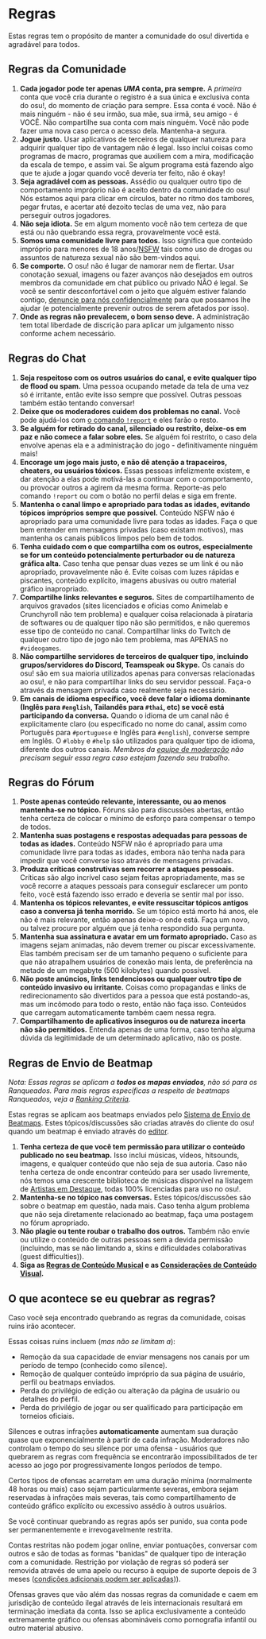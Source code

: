 # Regras

Estas regras tem o propósito de manter a comunidade do osu! divertida e agradável para todos.

## Regras da Comunidade

1. **Cada jogador pode ter apenas *UMA* conta, pra sempre.** A *primeira* conta que você cria durante o registro é a sua única e exclusiva conta do osu!, do momento de criação para sempre. Essa conta é você. Não é mais ninguém - não é seu irmão, sua mãe, sua irmã, seu amigo - é VOCÊ. Não compartilhe sua conta com mais ninguém. Você não pode fazer uma nova caso perca o acesso dela. Mantenha-a segura.
2. **Jogue justo.** Usar aplicativos de terceiros de qualquer natureza para adquirir qualquer tipo de vantagem não é legal. Isso inclui coisas como programas de macro, programas que auxiliem com a mira, modificação da escala de tempo, e assim vai. Se algum programa está fazendo algo que te ajude a jogar quando você deveria ter feito, não é okay!
3. **Seja agradável com as pessoas.** Assédio ou qualquer outro tipo de comportamento impróprio não é aceito dentro da comunidade do osu! Nós estamos aqui para clicar em círculos, bater no ritmo dos tambores, pegar frutas, e acertar até dezoito teclas de uma vez, não para perseguir outros jogadores.
4. **Não seja idiota.** Se em algum momento você não tem certeza de que está ou não quebrando essa regra, provavelmente você está.
5. **Somos uma comunidade livre para todos.** Isso significa que conteúdo impróprio para menores de 18 anos/[NSFW](https://pt.wikipedia.org/wiki/Not_safe_for_work) tais como uso de drogas ou assuntos de natureza sexual não são bem-vindos aqui.
6. **Se comporte.** O osu! não é lugar de namorar nem de flertar. Usar conotação sexual, imagens ou fazer avanços não desejados em outros membros da comunidade em chat público ou privado NÃO é legal. Se você se sentir desconfortável com o jeito que alguém estiver falando contigo, [denuncie para nós confidencialmente](/wiki/Reporting_Bad_Behaviour/Abuse) para que possamos lhe ajudar (e potencialmente prevenir outros de serem afetados por isso).
7. **Onde as regras não prevalecem, o bom senso deve.** A administração tem total liberdade de discrição para aplicar um julgamento nisso conforme achem necessário.

## Regras do Chat

1. **Seja respeitoso com os outros usuários do canal, e evite qualquer tipo de flood ou spam.** Uma pessoa ocupando metade da tela de uma vez só é irritante, então evite isso sempre que possível. Outras pessoas também estão tentando conversar!
2. **Deixe que os moderadores cuidem dos problemas no canal.** Você pode ajudá-los com [o comando `!report`](/wiki/Reporting_Bad_Behaviour) e eles farão o resto.
3. **Se alguém for retirado do canal, silenciado ou restrito, deixe-os em paz e não comece a falar sobre eles.** Se alguém foi restrito, o caso dela envolve apenas ela e a administração do jogo - definitivamente ninguém mais!
4. **Encorage um jogo mais justo, e não dê atenção a trapaceiros, cheaters, ou usuários tóxicos.** Essas pessoas infelizmente existem, e dar atenção a elas pode motivá-las a continuar com o comportamento, ou provocar outros a agirem da mesma forma. Reporte-as pelo comando `!report` ou com o botão no perfil delas e siga em frente.
5. **Mantenha o canal limpo e apropriado para todas as idades, evitando tópicos impróprios sempre que possível.** Conteúdo NSFW não é apropriado para uma comunidade livre para todas as idades. Faça o que bem entender em mensagens privadas (caso existam motivos), mas mantenha os canais públicos limpos pelo bem de todos.
6. **Tenha cuidado com o que compartilha com os outros, especialmente se for um conteúdo potencialmente perturbador ou de natureza gráfica alta.** Caso tenha que pensar duas vezes se um link é ou não apropriado, provavelmente não é. Evite coisas com luzes rápidas e piscantes, conteúdo explícito, imagens abusivas ou outro material gráfico inapropriado.
7. **Compartilhe links relevantes e seguros.** Sites de compartilhamento de arquivos gravados (sites licenciados e oficias como Animelab e Crunchyroll não tem problema) e qualquer coisa relacionada à pirataria de softwares ou de qualquer tipo não são permitidos, e não queremos esse tipo de conteúdo no canal. Compartilhar links do Twitch de qualquer outro tipo de jogo não tem problema, mas APENAS no `#videogames`.
8. **Não compartilhe servidores de terceiros de qualquer tipo, incluindo grupos/servidores do Discord, Teamspeak ou Skype.** Os canais do osu! são em sua maioria utilizados apenas para conversas relacionadas ao osu!, e não para compartilhar links do seu servidor pessoal. Faça-o através da mensagem privada caso realmente seja necessário.
9. **Em canais de idioma específico, você deve falar o idioma dominante (Inglês para `#english`, Tailandês para `#thai`, etc) se você está participando da conversa.** Quando o idioma de um canal não é explicitamente claro (ou especificado no nome do canal, assim como Português para `#portuguese` e Inglês para `#english`), converse sempre em Inglês. O `#lobby` e `#help` são utilizados para qualquer tipo de idioma, diferente dos outros canais. *Membros da [equipe de moderação](/wiki/People/The_Team/Global_Moderation_Team) não precisam seguir essa regra caso estejam fazendo seu trabalho.*

## Regras do Fórum

1. **Poste apenas conteúdo relevante, interessante, ou ao menos mantenha-se no tópico.** Fóruns são para discussões abertas, então tenha certeza de colocar o mínimo de esforço para compensar o tempo de todos.
2. **Mantenha suas postagens e respostas adequadas para pessoas de todas as idades.** Conteúdo NSFW não é apropriado para uma comunidade livre para todas as idades, embora não tenha nada para impedir que você converse isso através de mensagens privadas.
3. **Produza críticas construtivas sem recorrer a ataques pessoais.** Críticas são algo incrível caso sejam feitas apropriadamente, mas se você recorre a ataques pessoais para conseguir esclarecer um ponto feito, você está fazendo isso errado e deveria se sentir mal por isso.
4. **Mantenha os tópicos relevantes, e evite ressuscitar tópicos antigos caso a conversa já tenha morrido.** Se um tópico está morto há anos, ele não é mais relevante, então apenas deixe-o onde está. Faça um novo, ou talvez procure por alguém que já tenha respondido sua pergunta.
5. **Mantenha sua assinatura e avatar em um formato apropriado.** Caso as imagens sejam animadas, não devem tremer ou piscar excessivamente. Elas também precisam ser de um tamanho pequeno o suficiente para que não atrapalhem usuários de conexão mais lenta, de preferência na metade de um megabyte (500 kilobytes) quando possível.
6. **Não poste anúncios, links tendenciosos ou qualquer outro tipo de conteúdo invasivo ou irritante.** Coisas como propagandas e links de redirecionamento são divertidos para a pessoa que está postando-as, mas um incômodo para todo o resto, então não faça isso. Conteúdos que carregam automaticamente também caem nessa regra.
7. **Compartilhamento de aplicativos inseguros ou de natureza incerta não são permitidos.** Entenda apenas de uma forma, caso tenha alguma dúvida da legitimidade de um determinado aplicativo, não os poste.

## Regras de Envio de Beatmap

*Nota: Essas regras se aplicam a **todos os mapas enviados**, não só para os Ranqueados. Para mais regras específicas a respeito de beatmaps Ranqueados, veja a [Ranking Criteria](/wiki/Ranking_Criteria).*

Estas regras se aplicam aos beatmaps enviados pelo [Sistema de Envio de Beatmaps](/wiki/Glossary#bss). Estes tópicos/discussões são criadas através do cliente do osu! quando um beatmap é enviado através do [editor](/wiki/Beatmap_Editor).

1. **Tenha certeza de que você tem permissão para utilizar o conteúdo publicado no seu beatmap.** Isso inclui músicas, vídeos, hitsounds, imagens, e qualquer conteúdo que não seja de sua autoria. Caso não tenha certeza de onde encontrar conteúdo para ser usado livremente, nós temos uma crescente biblioteca de músicas disponível na listagem de [Artistas em Destaque](https://osu.ppy.sh/beatmaps/artists/), todas 100% licenciadas para uso no osu!.
2. **Mantenha-se no tópico nas conversas.** Estes tópicos/discussões são sobre o beatmap em questão, nada mais. Caso tenha algum problema que não seja diretamente relacionado ao beatmap, faça uma postagem no fórum apropriado.
3. **Não plagie ou tente roubar o trabalho dos outros.** Também não envie ou utilize o conteúdo de outras pessoas sem a devida permissão (incluindo, mas se não limitando a, skins e dificuldades colaborativas (guest difficulties)).
4. **Siga as [Regras de Conteúdo Musical](Song_Content_Rules) e as [Considerações de Conteúdo Visual](Visual_Content_Considerations).**

## O que acontece se eu quebrar as regras?

Caso você seja encontrado quebrando as regras da comunidade, coisas ruins irão acontecer.

Essas coisas ruins incluem (*mas não se limitam a*):

- Remoção da sua capacidade de enviar mensagens nos canais por um período de tempo (conhecido como silence).
- Remoção de qualquer conteúdo impróprio da sua página de usuário, perfil ou beatmaps enviados.
- Perda do privilégio de edição ou alteração da página de usuário ou detalhes do perfil.
- Perda do privilégio de jogar ou ser qualificado para participação em torneios oficiais.

Silences e outras infrações **automaticamente** aumentam sua duração quase que exponencialmente à partir de cada infração. Moderadores não controlam o tempo do seu silence por uma ofensa - usuários que quebrarem as regras com frequência se encontrarão impossibilitados de ter acesso ao jogo por progressivamente longos períodos de tempo.

Certos tipos de ofensas acarretam em uma duração mínima (normalmente 48 horas ou mais) caso sejam particularmente severas, embora sejam reservadas à infrações mais severas, tais como compartilhamento de conteúdo gráfico explícito ou excessivo assédio à outros usuários.

Se você continuar quebrando as regras após ser punido, sua conta pode ser permanentemente e irrevogavelmente restrita.

Contas restritas não podem jogar online, enviar pontuações, conversar com outros e são de todas as formas "banidas" de qualquer tipo de interação com a comunidade. Restrição por violação de regras só poderá ser removida através de uma apelo ou recurso à equipe de suporte depois de 3 meses ([condições adicionais podem ser aplicadas](/wiki/Help_Centre/Account_Restrictions#razões-comuns-de-restrição-e-seus-cooldowns))).

Ofensas graves que vão além das nossas regras da comunidade e caem em jurisdição de conteúdo ilegal através de leis internacionais resultará em terminação imediata da conta. Isso se aplica exclusivamente a conteúdo extremamente gráfico ou ofensas abomináveis como pornografia infantil ou outro material abusivo.
